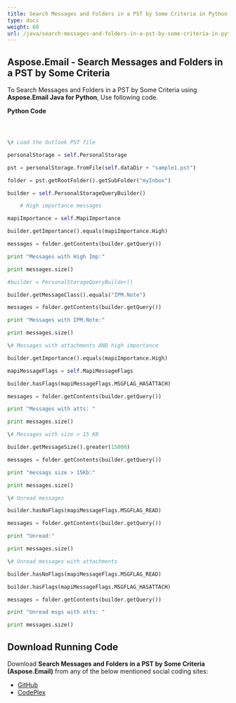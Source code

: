 ```yaml
---
title: Search Messages and Folders in a PST by Some Criteria in Python
type: docs
weight: 60
url: /java/search-messages-and-folders-in-a-pst-by-some-criteria-in-python/
---
```


## **Aspose.Email - Search Messages and Folders in a PST by Some Criteria**
To Search Messages and Folders in a PST by Some Criteria using **Aspose.Email Java for Python**, Use following code.

**Python Code**

```python



\# Load the Outlook PST file

personalStorage = self.PersonalStorage

pst = personalStorage.fromFile(self.dataDir + "sample1.pst")

folder = pst.getRootFolder().getSubFolder("myInbox")

builder = self.PersonalStorageQueryBuilder()

    # High importance messages

mapiImportance = self.MapiImportance

builder.getImportance().equals(mapiImportance.High)

messages = folder.getContents(builder.getQuery())

print "Messages with High Imp:" 

print messages.size()

#builder = PersonalStorageQueryBuilder()

builder.getMessageClass().equals("IPM.Note")

messages = folder.getContents(builder.getQuery())

print "Messages with IPM.Note:" 

print messages.size()

\# Messages with attachments AND high importance

builder.getImportance().equals(mapiImportance.High)

mapiMessageFlags = self.MapiMessageFlags

builder.hasFlags(mapiMessageFlags.MSGFLAG_HASATTACH)

messages = folder.getContents(builder.getQuery())

print "Messages with atts: " 

print messages.size()

\# Messages with size > 15 KB

builder.getMessageSize().greater(15000)

messages = folder.getContents(builder.getQuery())

print "messags size > 15Kb:" 

print messages.size()

\# Unread messages

builder.hasNoFlags(mapiMessageFlags.MSGFLAG_READ)

messages = folder.getContents(builder.getQuery())

print "Unread:" 

print messages.size()

\# Unread messages with attachments

builder.hasNoFlags(mapiMessageFlags.MSGFLAG_READ)

builder.hasFlags(mapiMessageFlags.MSGFLAG_HASATTACH)

messages = folder.getContents(builder.getQuery())

print "Unread msgs with atts: " 

print messages.size()

```
## **Download Running Code**
Download **Search Messages and Folders in a PST by Some Criteria (Aspose.Email)** from any of the below mentioned social coding sites:

- [GitHub](https://github.com/aspose-email/Aspose.Email-for-Java/releases/tag/Aspose.Email_Java_for_Python-v1.0)
- [CodePlex](https://archive.codeplex.com/?p=asposeemailjavapython)
